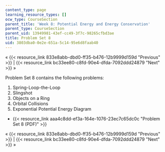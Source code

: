 ```yaml
---
content_type: page
learning_resource_types: []
ocw_type: CourseSection
parent_title: 'Week 8: Potential Energy and Energy Conservation'
parent_type: CourseSection
parent_uid: 13949981-43ef-cc49-3f7c-98265cfbd3ae
title: Problem Set 8
uid: 3803dba0-0e2e-651a-5c14-95e6d8faab40
---
```


« {{< resource_link 833e8abb-dbd0-ff35-b476-12b9999d159d "Previous" >}} | {{< resource_link bc33ee80-c8fd-90e4-dfda-7092ddd24879 "Next" >}} »

Problem Set 8 contains the following problems:

1.  Spring-Loop-the-Loop
2.  Slingshot
3.  Objects on a Ring
4.  Orbital Collisions
5.  Exponential Potential Energy Diagram

*   {{< resource_link aaa4c8dd-ef3a-164e-1076-23ec7c65dc0c "Problem Set 8 (PDF)" >}}

« {{< resource_link 833e8abb-dbd0-ff35-b476-12b9999d159d "Previous" >}} | {{< resource_link bc33ee80-c8fd-90e4-dfda-7092ddd24879 "Next" >}} »